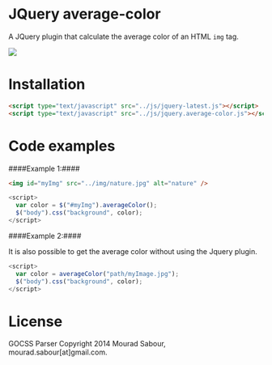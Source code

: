 JQuery average-color
=============

A JQuery plugin that calculate the average color of an HTML `img` tag.

![](https://github.com/m2omou/average-color/raw/master/img/example.png)

Installation
============
```html
<script type="text/javascript" src="../js/jquery-latest.js"></script>
<script type="text/javascript" src="../js/jquery.average-color.js"></script>
```
Code examples
=============

####Example 1:####
```html
<img id="myImg" src="../img/nature.jpg" alt="nature" />
```
```javascript
<script>
  var color = $("#myImg").averageColor();
  $("body").css("background", color);
</script>
```

####Example 2:####

It is also possible to get the average color without using the Jquery plugin. 

```javascript
<script>
  var color = averageColor("path/myImage.jpg");
  $("body").css("background", color);
</script>
```
License
=======
GOCSS Parser Copyright 2014 Mourad Sabour, mourad.sabour[at]gmail.com.
